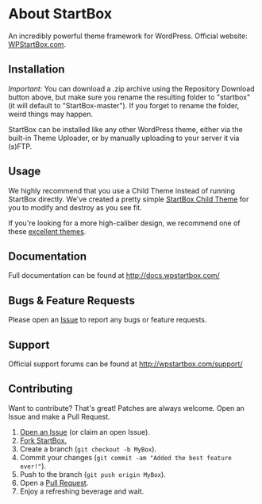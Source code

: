 About StartBox
============
An incredibly powerful theme framework for WordPress. Official website: [WPStartBox.com](http://wpstartbox.com).

Installation
------------
*Important:* You can download a .zip archive using the Repository Download button above, but make sure you rename the resulting folder to "startbox" (it will default to "StartBox-master"). If you forget to rename the folder, weird things may happen.

StartBox can be installed like any other WordPress theme, either via the built-in Theme Uploader, or by manually uploading to your server it via (s)FTP.

Usage
------------
We highly recommend that you use a Child Theme instead of running StartBox directly. We've created a pretty simple [StartBox Child Theme](https://github.com/WebDevStudios/StartBox-Child) for you to modify and destroy as you see fit.

If you're looking for a more high-caliber design, we recommend one of these [excellent themes](http://wpstartbox.com/themes/).

Documentation
------------
Full documentation can be found at http://docs.wpstartbox.com/

Bugs & Feature Requests
------------
Please open an [Issue](https://github.com/WebDevStudios/StartBox/issues) to report any bugs or feature requests.

Support
------------
Official support forums can be found at http://wpstartbox.com/support/

Contributing
------------
Want to contribute? That's great! Patches are always welcome. Open an Issue and make a Pull Request.

1. [Open an Issue](https://github.com/WebDevStudios/StartBox/issues) (or claim an open Issue).
2. [Fork StartBox.](https://github.com/WebDevStudios/StartBox/fork_select)
3. Create a branch (`git checkout -b MyBox`).
4. Commit your changes (`git commit -am "Added the best feature ever!"`).
5. Push to the branch (`git push origin MyBox`).
6. Open a [Pull Request](https://github.com/WebDevStudios/StartBox/pulls).
7. Enjoy a refreshing beverage and wait.